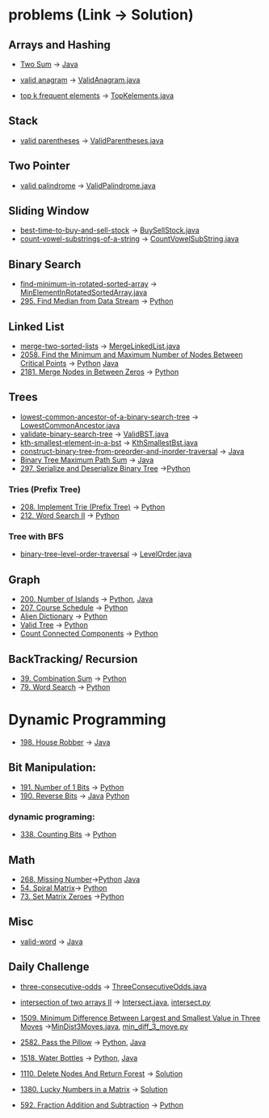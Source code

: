 # problems (Link -> Solution)

## Arrays and Hashing
 - [Two Sum](https://leetcode.com/problems/two-sum/description/) -> [Java](src/main/java/com/leetcode/arrays/TwoSum.java)

 - [valid anagram](https://leetcode.com/problems/valid-anagram/description/) -> [ValidAnagram.java](src/main/java/com/leetcode/arrays/ValidAnagram.java)
 
 - [top k frequent elements](https://leetcode.com/problems/top-k-frequent-elements/description/)  -> [TopKelements.java](src/main/java/com/leetcode/arrays/TopKelements.java)

## Stack
 - [valid parentheses](https://leetcode.com/problems/valid-parentheses/description/) -> [ValidParentheses.java](src/main/java/com/leetcode/arrays/ValidParentheses.java)
 
## Two Pointer
 - [valid palindrome](https://leetcode.com/problems/valid-palindrome/description/) -> [ValidPalindrome.java](src/main/java/com/leetcode/arrays/ValidPalindrome.java)
 
## Sliding Window
 - [best-time-to-buy-and-sell-stock](https://leetcode.com/problems/best-time-to-buy-and-sell-stock/description/) -> [BuySellStock.java](src/main/java/com/leetcode/arrays/BuySellStock.java)
 - [count-vowel-substrings-of-a-string](https://leetcode.com/problems/count-vowel-substrings-of-a-string/description/) -> [CountVowelSubString.java](src/main/java/com/oa/CountVowelSubString.java)
 
## Binary Search
- [find-minimum-in-rotated-sorted-array](https://leetcode.com/problems/find-minimum-in-rotated-sorted-array/) -> [MinElementInRotatedSortedArray.java](src/main/java/com/leetcode/arrays/MinElementInRotatedSortedArray.java)
- [295. Find Median from Data Stream](https://leetcode.com/problems/find-median-from-data-stream/solutions/5431136/simple-solution-without-using-heap-or-priority-queue/) -> [Python](python/median.py)

## Linked List
- [merge-two-sorted-lists](https://leetcode.com/problems/merge-two-sorted-lists/description/) -> [MergeLinkedList.java](src/main/java/com/leetcode/linkedlist/MergeLinkedList.java)
- [2058. Find the Minimum and Maximum Number of Nodes Between Critical Points](https://leetcode.com/problems/find-the-minimum-and-maximum-number-of-nodes-between-critical-points/description/) -> [Python](python/min_critical_max_critical.py) [Java](src/main/java/dailyChallege/MinMaxCritical.java)
- [2181. Merge Nodes in Between Zeros](https://leetcode.com/problems/merge-nodes-in-between-zeros/description/) -> [Python](python/merge_nodes.py)
	
## Trees
- [lowest-common-ancestor-of-a-binary-search-tree](https://leetcode.com/problems/lowest-common-ancestor-of-a-binary-search-tree/description/) -> [LowestCommonAncestor.java](src/main/java/com/leetcode/trees/LowestCommonAncestor.java)
- [validate-binary-search-tree](https://leetcode.com/problems/validate-binary-search-tree/) -> [ValidBST.java](src/main/java/com/leetcode/trees/ValidBST.java)
- [kth-smallest-element-in-a-bst](https://leetcode.com/problems/kth-smallest-element-in-a-bst/description/) -> [KthSmallestBst.java](src/main/java/com/leetcode/trees/KthSmallestBst.java)
- [construct-binary-tree-from-preorder-and-inorder-traversal](https://leetcode.com/problems/construct-binary-tree-from-preorder-and-inorder-traversal/description/) ->  [Java](src/main/java/com/leetcode/trees/ContructBST.java)
- [Binary Tree Maximum Path Sum](https://leetcode.com/problems/binary-tree-maximum-path-sum/description/) ->  [Java](src/main/java/com/leetcode/trees/BinaryTreeMaxPath.java)
- [297. Serialize and Deserialize Binary Tree](https://leetcode.com/problems/serialize-and-deserialize-binary-tree/) ->[Python](python/serialize_deserialize_binary_tree.py)

### Tries (Prefix Tree)
- [208. Implement Trie (Prefix Tree)](https://leetcode.com/problems/implement-trie-prefix-tree/description/) -> [Python](python/prefix_tries.py)
- [212. Word Search II](https://leetcode.com/problems/word-search-ii/description/) -> [Python](python/word_search_2.py)
### Tree with BFS
- [binary-tree-level-order-traversal](https://leetcode.com/problems/binary-tree-level-order-traversal/description/) -> [LevelOrder.java](src/main/java/com/leetcode/trees/LevelOrder.java)

## Graph
- [200. Number of Islands](https://leetcode.com/problems/number-of-islands/solutions/5622703/dfs-solution-time-o-n-x-m-space-o-n-x-m/) -> [Python](python/noOfIslands.py), [Java](src/main/java/com/leetcode/graphs/NoOfIslands.java)
- [207. Course Schedule](https://leetcode.com/problems/course-schedule/solutions/5674833/top-sort-using-bfs/) -> [Python](python/courseSchedule.py)
- [Alien Dictionary](https://leetcode.com/problems/alien-dictionary/description/) -> [Python](python/alienDictionary.py)
- [Valid Tree](https://leetcode.com/problems/graph-valid-tree/description/) -> [Python](python/validTree.py)
- [Count Connected Components](https://leetcode.com/problems/number-of-connected-components-in-an-undirected-graph/description/) -> [Python](python/countConnectedComponents.py)

## BackTracking/ Recursion
- [39. Combination Sum](https://leetcode.com/problems/combination-sum/) -> [Python](python/combinations.py)
- [79. Word Search](https://leetcode.com/problems/word-search/) -> [Python](python/word_search.py)

# Dynamic Programming
- [198. House Robber](https://leetcode.com/problems/house-robber/solutions/5680118/1d-dynamic-programming-approach-beats-100/) ->  [Java](src/main/java/com/leetcode/dynamicProgramming/HouseRobber.java)

## Bit Manipulation:
- [191. Number of 1 Bits](blind-75/python/no_of_1_bits.py) -> [Python](python/no_of_1_bits.py)
- [190. Reverse Bits](https://leetcode.com/problems/reverse-bits/) -> [Java](src/main/java/com/leetcode/bitmanupulation/ReverseBits.java) [Python](python/reverse_bit.py)
### dynamic programing:
- [338. Counting Bits](https://leetcode.com/problems/counting-bits/) -> [Python](python/counting_bits.py)

## Math
- [268. Missing Number](https://leetcode.com/problems/missing-number/description/)->[Python](python/missing_number.py) [Java](src/main/java/com/leetcode/math/MissingNumber.java)
- [54. Spiral Matrix](https://leetcode.com/problems/spiral-matrix/solutions/5631900/simulated-solution/)-> [Python](python/SpiralMatrix.py)
- [73. Set Matrix Zeroes](https://leetcode.com/problems/set-matrix-zeroes/solutions/5676824/simple-set-solution/) ->[Python](python/setMatrixZero.py)
## Misc
- [valid-word](https://leetcode.com/problems/valid-word/description/) -> [Java](src/main/java/com/leetcode/arrays/ValidWord.java)

## Daily Challenge
- [three-consecutive-odds](https://leetcode.com/problems/three-consecutive-odds/description) -> [ThreeConsecutiveOdds.java](src/main/java/dailyChallege/ThreeConsecutiveOdds.java) 

- [intersection of two arrays II](https://leetcode.com/problems/intersection-of-two-arrays-ii) -> [Intersect.java](src/main/java/dailyChallege/Intersect.java), [intersect.py](python/intersect.py)

- [1509. Minimum Difference Between Largest and Smallest Value in Three Moves](https://leetcode.com/problems/minimum-difference-between-largest-and-smallest-value-in-three-moves) ->[MinDist3Moves.java](src/main/java/dailyChallege/MinDist3Moves.java), [min_diff_3_move.py](python/min_diff_3_move.py)

- [2582. Pass the Pillow](https://leetcode.com/problems/pass-the-pillow/description) -> [Python](python/pillow.py), [Java](src/main/java/dailyChallege/Pillow.java)

- [1518. Water Bottles](https://leetcode.com/problems/water-bottles/solutions/5431105/maximum-number-of-water-bottles-drunk-with-exchange-system) -> [Python](python/water_bottle.py), [Java](src/main/java/dailyChallege/WaterBoltle.java)

- [1110. Delete Nodes And Return Forest](https://leetcode.com/problems/delete-nodes-and-return-forest/description/) -> [Solution](https://leetcode.com/problems/delete-nodes-and-return-forest/solutions/5492742/time-and-space-on-complexity-solution/)

- [1380. Lucky Numbers in a Matrix](https://leetcode.com/problems/lucky-numbers-in-a-matrix/) -> [Solution](https://leetcode.com/problems/lucky-numbers-in-a-matrix/solutions/5502536/simple-solution-with-o-m-n-time-complexity/)

- [592. Fraction Addition and Subtraction](https://leetcode.com/problems/fraction-addition-and-subtraction/solutions/5679577/simple-math-solution-time-o-n/) -> [Python](python/fractionAdditionAndSubstraction.py)